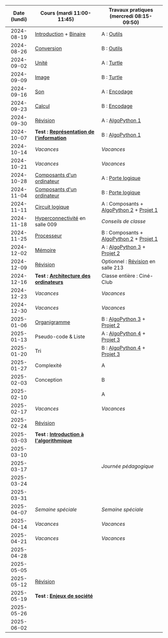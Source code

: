 | Date (lundi) | Cours (mardi 11:00-11:45)                                         | Travaux pratiques (mercredi 08:15-09:50)                                                         |
| :----------: | ----------------------------------------------------------------- | ------------------------------------------------------------------------------------------------ |
|  2024-08-19  | [Introduction](/docs/1m/intro) + [Binaire](/docs/1m/repr/binaire) | A : [Outils](/docs/1m/prog/outils)                                                               |
|  2024-08-26  | [Conversion](/docs/1m/repr/conversion)                            | B : [Outils](/docs/1m/prog/outils)                                                               |
|  2024-09-02  | [Unité](/docs/1m/repr/unite)                                      | A : [Turtle](/docs/1m/prog/turtle)                                                               |
|  2024-09-09  | [Image](/docs/1m/repr/image)                                      | B : [Turtle](/docs/1m/prog/turtle)                                                               |
|  2024-09-16  | [Son](/docs/1m/repr/son)                                          | A : [Encodage](/docs/1m/repr/encodage)                                                           |
|  2024-09-23  | [Calcul](/docs/1m/repr/calcul)                                    | B : [Encodage](/docs/1m/repr/encodage)                                                           |
|  2024-09-30  | [Révision](/docs/1m/repr/revision)                                | A : [AlgoPython 1](/docs/1m/prog/algopython-1)                                                   |
|  2024-10-07  | **Test : [Représentation de l'information](/docs/1m/repr)**       | B : [AlgoPython 1](/docs/1m/prog/algopython-1)                                                   |
|  2024-10-14  | _Vacances_                                                        | _Vacances_                                                                                       |
|  2024-10-21  | _Vacances_                                                        | _Vacances_                                                                                       |
|  2024-10-28  | [Composants d'un ordinateur](/docs/1m/arch/composants)            | A : [Porte logique](/docs/1m/arch/porte)                                                         |
|  2024-11-04  | [Composants d'un ordinateur](/docs/1m/arch/composants)            | B : [Porte logique](/docs/1m/arch/porte)                                                         |
|  2024-11-11  | [Circuit logique](/docs/1m/arch/circuit)                          | A : Composants + [AlgoPython 2](/docs/1m/prog/algopython-2) + [Projet 1](/docs/1m/prog/projet-1) |
|  2024-11-18  | [Hyperconnectivité](/docs/hyperconnectivite) en salle 009         | _Conseils de classe_                                                                             |
|  2024-11-25  | [Processeur](/docs/1m/arch/processeur)                            | B : Composants + [AlgoPython 2](/docs/1m/prog/algopython-2) + [Projet 1](/docs/1m/prog/projet-1) |
|  2024-12-02  | [Mémoire](/docs/1m/arch/memoire)                                  | A : [AlgoPython 3](/docs/1m/prog/algopython-3) + [Projet 2](/docs/1m/prog/projet-2)              |
|  2024-12-09  | [Révision](/docs/1m/arch/revision)                                | Optionnel : [Révision](/docs/1m/arch/revision) en salle 213                                      |
|  2024-12-16  | **Test : [Architecture des ordinateurs](/docs/1m/arch)**          | Classe entière : Ciné-Club                                                                       |
|  2024-12-23  | _Vacances_                                                        | _Vacances_                                                                                       |
|  2024-12-30  | _Vacances_                                                        | _Vacances_                                                                                       |
|  2025-01-06  | [Organigramme](/docs/1m/algo/organigramme)                        | B : [AlgoPython 3](/docs/1m/prog/algopython-3) + [Projet 2](/docs/1m/prog/projet-2)              |
|  2025-01-13  | Pseudo-code & Liste                                               | A : [AlgoPython 4](/docs/1m/prog/algopython-4) + [Projet 3](/docs/1m/prog/projet-3)              |
|  2025-01-20  | Tri                                                               | B : [AlgoPython 4](/docs/1m/prog/algopython-4) + [Projet 3](/docs/1m/prog/projet-3)              |
|  2025-01-27  | Complexité                                                        | A                                                                                                |
|  2025-02-03  | Conception                                                        | B                                                                                                |
|  2025-02-10  |                                                                   | A                                                                                                |
|  2025-02-17  | _Vacances_                                                        | _Vacances_                                                                                       |
|  2025-02-24  | [Révision](/docs/1m/algo/revision)                                |                                                                                                  |
|  2025-03-03  | **Test : [Introduction à l'algorithmique](/docs/1m/algo)**        |                                                                                                  |
|  2025-03-10  |                                                                   |                                                                                                  |
|  2025-03-17  |                                                                   | _Journée pédagogique_                                                                            |
|  2025-03-24  |                                                                   |                                                                                                  |
|  2025-03-31  |                                                                   |                                                                                                  |
|  2025-04-07  | _Semaine spéciale_                                                | _Semaine spéciale_                                                                               |
|  2025-04-14  | _Vacances_                                                        | _Vacances_                                                                                       |
|  2025-04-21  | _Vacances_                                                        | _Vacances_                                                                                       |
|  2025-04-28  |                                                                   |                                                                                                  |
|  2025-05-05  |                                                                   |                                                                                                  |
|  2025-05-12  | [Révision](/docs/1m/enje/revision)                                |                                                                                                  |
|  2025-05-19  | **Test : [Enjeux de société](/docs/1m/enje)**                     |                                                                                                  |
|  2025-05-26  |                                                                   |                                                                                                  |
|  2025-06-02  |                                                                   |                                                                                                  |
